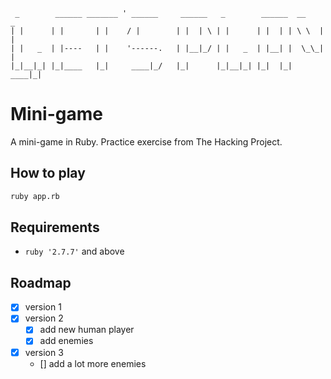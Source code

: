 ```
 _        ______ _______ ' ______     ______   _        ______  __    _  
| |      | |       | |    / |        | |  | \ | |      | |  | | \ \  | | 
| |   _  | |----   | |    '------.   | |__|_/ | |   _  | |__| |  \_\_| | 
|_|__|_| |_|____   |_|     ____|_/   |_|      |_|__|_| |_|  |_|  ____|_| 
```

# Mini-game

A mini-game in Ruby.
Practice exercise from The Hacking Project.

## How to play

```bash
ruby app.rb
```

## Requirements

- `ruby '2.7.7'` and above

## Roadmap

- [x] version 1
- [x] version 2
    - [x] add new human player
    - [x] add enemies
- [x] version 3
    - [] add a lot more enemies
